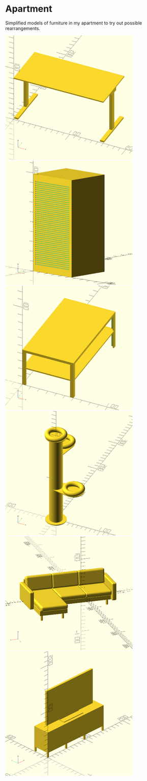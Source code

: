 # Apartment

Simplified models of furniture in my apartment to try out possible rearrangements.

<p float="left">
  <img src="./desk.png" width="400px" />
  <img src="./cabinet.png" width="400px" />
  <img src="./couch_table.png" width="400px" />
  <img src="./scratching_post.png" width="400px" />
  <img src="./couch.png" width="400px" />
  <img src="./tv.png" width="400px" />
</p>
